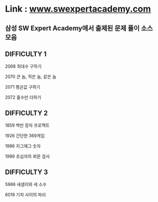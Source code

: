 # Link : www.swexpertacademy.com

## 삼성 SW Expert Academy에서 출제된 문제 풀이 소스 모음

DIFFICULTY 1
------------
2068 최대수 구하기

2070 큰 놈, 작은 놈, 같은 놈

2071 평균값 구하기

2072 홀수만 더하기

DIFFICULTY 2
------------
1859 백만 장자 프로젝트

1926 간단한 369게임

1986 지그재그 숫자

1989 초심자의 회문 검사


DIFFICULTY 3
------------
5986 새샘이와 세 소수

6019 기차 사이의 파리
